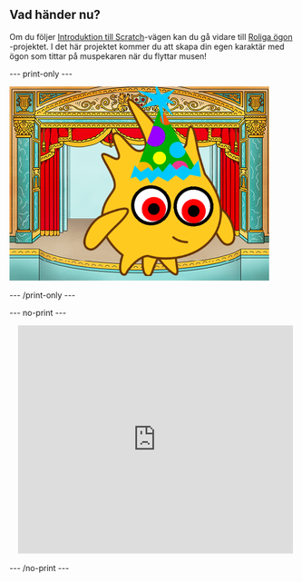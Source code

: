 ## Vad händer nu?

Om du följer [Introduktion till Scratch](https://projects.raspberrypi.org/en/pathways/scratch-intro)-vägen kan du gå vidare till [Roliga ögon](https://projects.raspberrypi.org/en/projects/silly-eyes) -projektet. I det här projektet kommer du att skapa din egen karaktär med ögon som tittar på muspekaren när du flyttar musen!

--- print-only ---

![Projektet "Roliga ögon".](images/googly-eye-character.png)

--- /print-only ---

--- no-print ---

<div class="scratch-preview" style="margin-left: 15px;">
  <iframe allowtransparency="true" width="485" height="402" src="https://scratch.mit.edu/projects/embed/495141114/?autostart=false" frameborder="0"></iframe>
</div>

--- /no-print ---
